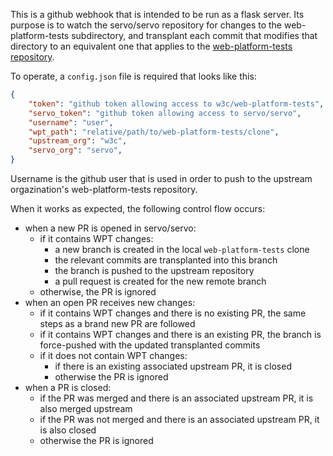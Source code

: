 This is a github webhook that is intended to be run as a flask server.
Its purpose is to watch the servo/servo repository for changes to
the web-platform-tests subdirectory, and transplant each commit
that modifies that directory to an equivalent one that applies
to the [web-platform-tests repository](https://github.com/w3c/web-platform-tests/).

To operate, a `config.json` file is required that looks like this:
```json
{
    "token": "github token allowing access to w3c/web-platform-tests",
    "servo_token": "github token allowing access to servo/servo",
    "username": "user",
    "wpt_path": "relative/path/to/web-platform-tests/clone",
    "upstream_org": "w3c",
    "servo_org": "servo",
}
```

Username is the github user that is used in order to push to the
upstream orgazination's web-platform-tests repository.

When it works as expected, the following control flow occurs:
* when a new PR is opened in servo/servo:
  * if it contains WPT changes:
    *  a new branch is created in the local `web-platform-tests` clone
    * the relevant commits are transplanted into this branch
    * the branch is pushed to the upstream repository
    * a pull request is created for the new remote branch
  * otherwise, the PR is ignored
* when an open PR receives new changes:
  * if it contains WPT changes and there is no existing PR, the same steps as a brand new PR are followed
  * if it contains WPT changes and there is an existing PR, the branch is force-pushed with the updated transplanted commits
  * if it does not contain WPT changes:
    * if there is an existing associated upstream PR, it is closed
    * otherwise the PR is ignored
* when a PR is closed:
  * if the PR was merged and there is an associated upstream PR, it is also merged upstream
  * if the PR was not merged and there is an associated upstream PR, it is also closed
  * otherwise the PR is ignored
